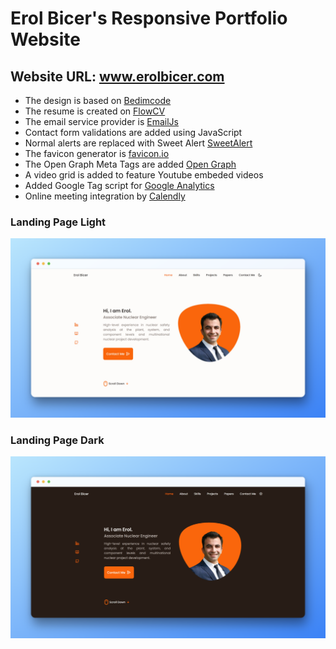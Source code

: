 # Erol Bicer's Responsive Portfolio Website
## Website URL: www.erolbicer.com

- The design is based on [Bedimcode](https://github.com/bedimcode)
- The resume is created on [FlowCV](https://flowcv.com/)
- The email service provider is [EmailJs](https://www.emailjs.com/)
- Contact form validations are added using JavaScript
- Normal alerts are replaced with Sweet Alert [SweetAlert](https://sweetalert.js.org)
- The favicon generator is [favicon.io](https://favicon.io/favicon-generator/)
- The Open Graph Meta Tags are added [Open Graph](https://ogp.me/)
- A video grid is added to feature Youtube embeded videos
- Added Google Tag script for [Google Analytics](https://analytics.google.com)
- Online meeting integration by [Calendly](https://calendly.com/)

### Landing Page Light

![preview img](./assets/snaps/light.png)

### Landing Page Dark

![preview img](./assets/snaps/dark.png)

